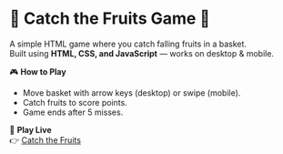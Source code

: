 # 🍎 Catch the Fruits Game 🍌

A simple HTML game where you catch falling fruits in a basket.  
Built using **HTML, CSS, and JavaScript** — works on desktop & mobile.

🎮 **How to Play**  
- Move basket with arrow keys (desktop) or swipe (mobile).  
- Catch fruits to score points.  
- Game ends after 5 misses.  

🚀 **Play Live**  
👉 [Catch the Fruits](https://ayushg999.github.io/catch-the-fruits-game/)
